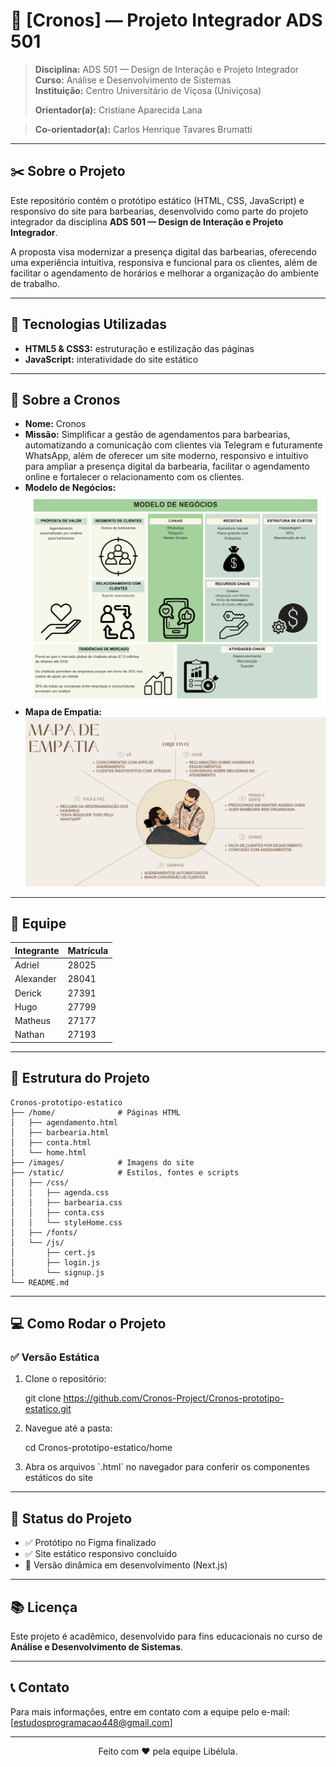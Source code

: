 # 💈 **[Cronos] — Projeto Integrador ADS 501**

> **Disciplina:** ADS 501 — Design de Interação e Projeto Integrador  
> **Curso:** Análise e Desenvolvimento de Sistemas  
> **Instituição:** Centro Universitário de Viçosa (Univiçosa) 
>  
> **Orientador(a):** Cristiane Aparecida Lana

> **Co-orientador(a):** Carlos Henrique Tavares Brumatti

---

## ✂️ **Sobre o Projeto**

Este repositório contém o protótipo estático (HTML, CSS, JavaScript) e responsivo do site para barbearias, desenvolvido como parte do projeto integrador da disciplina **ADS 501 — Design de Interação e Projeto Integrador**.

A proposta visa modernizar a presença digital das barbearias, oferecendo uma experiência intuitiva, responsiva e funcional para os clientes, além de facilitar o agendamento de horários e melhorar a organização do ambiente de trabalho.

---

## 🚀 **Tecnologias Utilizadas**

- **HTML5 & CSS3:** estruturação e estilização das páginas  
- **JavaScript:** interatividade do site estático  

---

## 🏢 **Sobre a Cronos**

- **Nome:** Cronos
- **Missão:** Simplificar a gestão de agendamentos para barbearias, automatizando a comunicação com clientes via Telegram e futuramente WhatsApp, além de oferecer um site moderno, responsivo e intuitivo para ampliar a presença digital da barbearia, facilitar o agendamento online e fortalecer o relacionamento com os clientes.
- **Modelo de Negócios:** 
![Modelo de Negócio](images/modelo.png)
- **Mapa de Empatia:** 
![Logotipo Cronos](images/empatia.png)

---

## 👥 **Equipe**

| Integrante         | Matrícula                   |
|--------------------|-----------------------------|
| Adriel             | 28025                       |
| Alexander          | 28041                       |
| Derick             | 27391                       |
| Hugo               | 27799                       |
| Matheus            | 27177                       |
| Nathan             | 27193                       |

---

## 📂 **Estrutura do Projeto**

```
Cronos-prototipo-estatico
├── /home/              # Páginas HTML
│   ├── agendamento.html
│   ├── barbearia.html
│   ├── conta.html
│   └── home.html
├── /images/            # Imagens do site
├── /static/            # Estilos, fontes e scripts
│   ├── /css/
│   │   ├── agenda.css
│   │   ├── barbearia.css
│   │   ├── conta.css
│   │   └── styleHome.css
│   ├── /fonts/
│   └── /js/
│       ├── cert.js
│       ├── login.js
│       └── signup.js
└── README.md
```

---

## 💻 **Como Rodar o Projeto**

### ✅ Versão Estática

1. Clone o repositório:
   
   git clone https://github.com/Cronos-Project/Cronos-prototipo-estatico.git
   
2. Navegue até a pasta:
   
   cd Cronos-prototipo-estatico/home
   
3. Abra os arquivos \`.html\` no navegador para conferir os componentes estáticos do site

---

## 📌 **Status do Projeto**

- ✅ Protótipo no Figma finalizado
- ✅ Site estático responsivo concluído
- 🔄 Versão dinâmica em desenvolvimento (Next.js)

---

## 📚 **Licença**

Este projeto é acadêmico, desenvolvido para fins educacionais no curso de **Análise e Desenvolvimento de Sistemas**.

---

## 📞 **Contato**

Para mais informações, entre em contato com a equipe pelo e-mail: [estudosprogramacao448@gmail.com]

---

<p align="center">
  Feito com ❤️ pela equipe Libélula.
</p>
